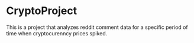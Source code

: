 # CryptoProject
This is  a project that analyzes reddit comment data for a specific period of time when cryptocurenncy prices spiked.
